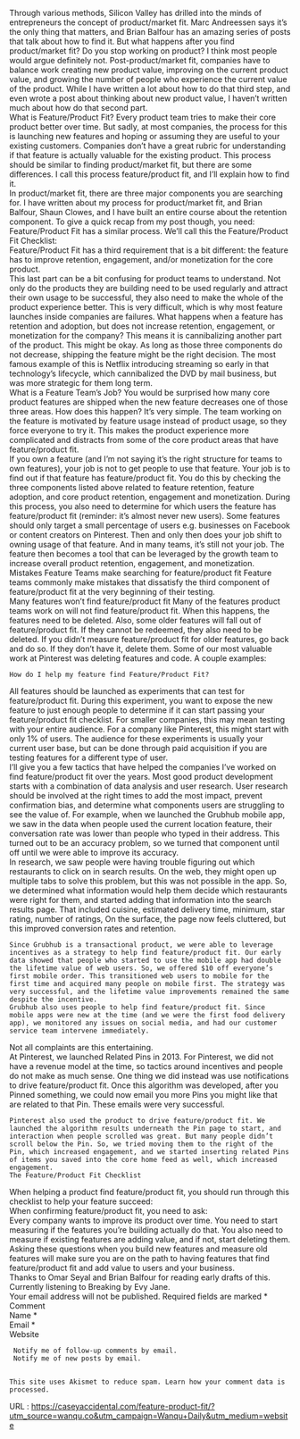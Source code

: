   Through various methods, Silicon Valley has drilled into the minds of entrepreneurs the concept of product/market fit. Marc Andreessen says it’s the only thing that matters, and Brian Balfour has an amazing series of posts that talk about how to find it. But what happens after you find product/market fit? Do you stop working on product? I think most people would argue definitely not. Post-product/market fit, companies have to balance work creating new product value, improving on the current product value, and growing the number of people who experience the current value of the product. While I have written a lot about how to do that third step, and even wrote a post about thinking about new product value, I haven’t written much about how do that second part.   
    What is Feature/Product Fit?
Every product team tries to make their core product better over time. But sadly, at most companies, the process for this is launching new features and hoping or assuming they are useful to your existing customers. Companies don’t have a great rubric for understanding if that feature is actually valuable for the existing product. This process should be similar to finding product/market fit, but there are some differences. I call this process feature/product fit, and I’ll explain how to find it.  
    In product/market fit, there are three major components you are searching for. I have written about my process for product/market fit, and Brian Balfour, Shaun Clowes, and I have built an entire course about the retention component. To give a quick recap from my post though, you need:  
    Feature/Product Fit has a similar process. We’ll call this the Feature/Product Fit Checklist:  
    Feature/Product Fit has a third requirement that is a bit different: the feature has to improve retention, engagement, and/or monetization for the core product.  
    This last part can be a bit confusing for product teams to understand. Not only do the products they are building need to be used regularly and attract their own usage to be successful, they also need to make the whole of the product experience better. This is very difficult, which is why most feature launches inside companies are failures. What happens when a feature has retention and adoption, but does not increase retention, engagement, or monetization for the company? This means it is cannibalizing another part of the product. This might be okay. As long as those three components do not decrease, shipping the feature might be the right decision. The most famous example of this is Netflix introducing streaming so early in that technology’s lifecycle, which cannibalized the DVD by mail business, but was more strategic for them long term.  
    What is a Feature Team’s Job?
You would be surprised how many core product features are shipped when the new feature decreases one of those three areas. How does this happen? It’s very simple. The team working on the feature is motivated by feature usage instead of product usage, so they force everyone to try it. This makes the product experience more complicated and distracts from some of the core product areas that have feature/product fit.  
    If you own a feature (and I’m not saying it’s the right structure for teams to own features), your job is not to get people to use that feature. Your job is to find out if that feature has feature/product fit. You do this by checking the three components listed above related to feature retention, feature adoption, and core product retention, engagement and monetization. During this process, you also need to determine for which users the feature has feature/product fit (reminder: it’s almost never new users). Some features should only target a small percentage of users e.g. businesses on Facebook or content creators on Pinterest. Then and only then does your job shift to owning usage of that feature. And in many teams, it’s still not your job. The feature then becomes a tool that can be leveraged by the growth team to increase overall product retention, engagement, and monetization.  
    Mistakes Feature Teams make searching for feature/product fit
Feature teams commonly make mistakes that dissatisfy the third component of feature/product fit at the very beginning of their testing.  
    Many features won’t find feature/product fit
Many of the features product teams work on will not find feature/product fit. When this happens, the features need to be deleted. Also, some older features will fall out of feature/product fit. If they cannot be redeemed, they also need to be deleted. If you didn’t measure feature/product fit for older features, go back and do so. If they don’t have it, delete them. Some of our most valuable work at Pinterest was deleting features and code. A couple examples:  
      
      
      
    How do I help my feature find Feature/Product Fit?
All features should be launched as experiments that can test for feature/product fit. During this experiment, you want to expose the new feature to just enough people to determine if it can start passing your feature/product fit checklist. For smaller companies, this may mean testing with your entire audience. For a company like Pinterest, this might start with only 1% of users. The audience for these experiments is usually your current user base, but can be done through paid acquisition if you are testing features for a different type of user.  
    I’ll give you a few tactics that have helped the companies I’ve worked on find feature/product fit over the years. Most good product development starts with a combination of data analysis and user research. User research should be involved at the right times to add the most impact, prevent confirmation bias, and determine what components users are struggling to see the value of. For example, when we launched the Grubhub mobile app, we saw in the data when people used the current location feature, their conversation rate was lower than people who typed in their address. This turned out to be an accuracy problem, so we turned that component until off until we were able to improve its accuracy.   
    In research, we saw people were having trouble figuring out which restaurants to click on in search results. On the web, they might open up multiple tabs to solve this problem, but this was not possible in the app. So, we determined what information would help them decide which restaurants were right for them, and started adding that information into the search results page. That included cuisine, estimated delivery time, minimum, star rating, number of ratings, On the surface, the page now feels cluttered, but this improved conversion rates and retention.  
      
    Since Grubhub is a transactional product, we were able to leverage incentives as a strategy to help find feature/product fit. Our early data showed that people who started to use the mobile app had double the lifetime value of web users. So, we offered $10 off everyone’s first mobile order. This transitioned web users to mobile for the first time and acquired many people on mobile first. The strategy was very successful, and the lifetime value improvements remained the same despite the incentive.  
    Grubhub also uses people to help find feature/product fit. Since mobile apps were new at the time (and we were the first food delivery app), we monitored any issues on social media, and had our customer service team intervene immediately.  
    
Not all complaints are this entertaining.  
    At Pinterest, we launched Related Pins in 2013. For Pinterest, we did not have a revenue model at the time, so tactics around incentives and people do not make as much sense. One thing we did instead was use notifications to drive feature/product fit. Once this algorithm was developed, after you Pinned something, we could now email you more Pins you might like that are related to that Pin. These emails were very successful.  
      
    Pinterest also used the product to drive feature/product fit. We launched the algorithm results underneath the Pin page to start, and interaction when people scrolled was great. But many people didn’t scroll below the Pin. So, we tried moving them to the right of the Pin, which increased engagement, and we started inserting related Pins of items you saved into the core home feed as well, which increased engagement.  
    The Feature/Product Fit Checklist
When helping a product find feature/product fit, you should run through this checklist to help your feature succeed:  
    When confirming feature/product fit, you need to ask:  
    Every company wants to improve its product over time. You need to start measuring if the features you’re building actually do that. You also need to measure if existing features are adding value, and if not, start deleting them. Asking these questions when you build new features and measure old features will make sure you are on the path to having features that find feature/product fit and add value to users and your business.  
    Thanks to Omar Seyal and Brian Balfour for reading early drafts of this.  
    Currently listening to Breaking by Evy Jane.  
    Your email address will not be published. Required fields are marked *  
    Comment   
    Name *   
    Email *   
    Website   
      
     Notify me of follow-up comments by email.  
     Notify me of new posts by email.  
      
      
    This site uses Akismet to reduce spam. Learn how your comment data is processed.  
    
 
  
    
  URL : https://caseyaccidental.com/feature-product-fit/?utm_source=wanqu.co&utm_campaign=Wanqu+Daily&utm_medium=website